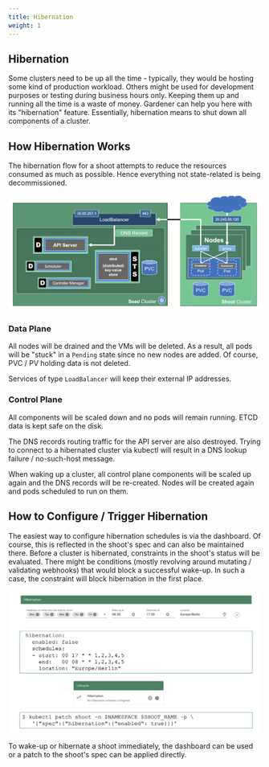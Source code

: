 ```yaml
---
title: Hibernation
weight: 1
---
```


## Hibernation

Some clusters need to be up all the time - typically, they would be hosting some kind of production workload. Others might be used for development purposes or testing during business hours only. Keeping them up and running all the time is a waste of money. Gardener can help you here with its "hibernation" feature. Essentially, hibernation means to shut down all components of a cluster.

## How Hibernation Works

The hibernation flow for a shoot attempts to reduce the resources consumed as much as possible. Hence everything not state-related is being decommissioned.

![](./images/hibernation.gif)

### Data Plane

All nodes will be drained and the VMs will be deleted. As a result, all pods will be "stuck" in a `Pending` state since no new nodes are added. Of course, PVC / PV holding data is not deleted.

Services of type `LoadBalancer` will keep their external IP addresses.

### Control Plane

All components will be scaled down and no pods will remain running. ETCD data is kept safe on the disk. 

The DNS records routing traffic for the API server are also destroyed. Trying to connect to a hibernated cluster via kubectl will result in a DNS lookup failure / no-such-host message.

When waking up a cluster, all control plane components will be scaled up again and the DNS records will be re-created. Nodes will be created again and pods scheduled to run on them.

## How to Configure / Trigger Hibernation

The easiest way to configure hibernation schedules is via the dashboard. Of course, this is reflected in the shoot's spec and can also be maintained there. Before a cluster is hibernated, constraints in the shoot's status will be evaluated. There might be conditions (mostly revolving around mutating / validating webhooks) that would block a successful wake-up. In such a case, the constraint will block hibernation in the first place.

![](./images/trigger-hibernation.png)

To wake-up or hibernate a shoot immediately, the dashboard can be used or a patch to the shoot's spec can be applied directly.